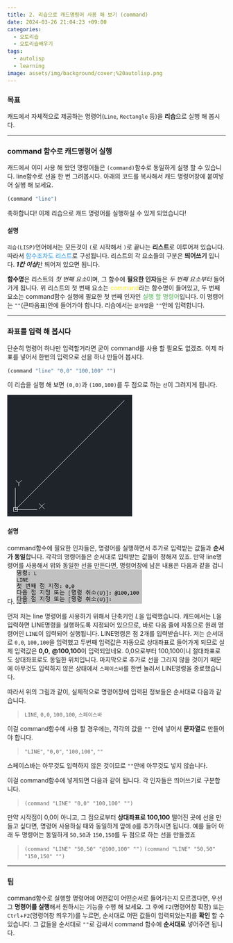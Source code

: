 ```yaml
---
title: 2. 리습으로 캐드명령어 사용 해 보기 (command)
date: 2024-03-26 21:04:23 +09:00
categories:
  - 오토리습
  - 오토리습배우기
tags:
  - autolisp
  - learning
image: assets/img/background/cover;%20autolisp.png
---
```



### 목표
캐드에서 자체적으로 제공하는 명령어(`Line`, `Rectangle` 등)을 **리습**으로 실행 해 봅시다.

---

### command 함수로 캐드명령어 실행
캐드에서 이미 사용 해 왔던 명령어들은 `(command)`함수로 동일하게 실행 할 수 있습니다.
line함수로 선을 한 번 그려봅시다.
아래의 코드를 복사해서 캐드 명령어창에 붙여넣어 실행 해 보세요.
```lisp
(command "line")
```
축하합니다! 이제 리습으로 캐드 명령어를 실행하실 수 있게 되었습니다!

#### 설명
`리습(LISP)`언어에서는 모든것이 `(`로 시작해서 `)`로 끝나는 **리스트**로 이루어져 있습니다. 따라서 <span style="color:#2196F3">함수조차도 리스트</span>로 구성됩니다. 리스트의 각 요소들의 구분은 **띄어쓰기** 입니다. ***1칸 이상***만 띄어져 있으면 됩니다.

**함수명**은 리스트의 *첫 번째 요소*이며, 그 함수에 **필요한 인자**들은 *두 번째 요소부터* 들어가게 됩니다.
위 리스트의 첫 번째 요소는 <span style="color:#FFEB3B">command</span>라는 함수명이 들어있고, 두 번째 요소는 command함수 실행에 필요한 첫 번째 인자인 <span style="color:#4CAF50">실행 할 명령어</span>입니다. 이 명령어는 `""`(큰따옴표)안에 들어가야 합니다. 리습에서는 `문자열`을 `""`안에 입력합니다.

---
### 좌표를 입력 해 봅시다
단순히 명령어 하나만 입력할거라면 굳이 command를 사용 할 필요도 없겠죠. 이제 좌표를 넣어서 한번의 입력으로 선을 하나 만들어 봅시다.
```lisp
(command "line" "0,0" "100,100" "")
```
이 리습을 실행 해 보면 `(0,0)`과 `(100,100)`를 두 점으로 하는 `선`이 그려지게 됩니다.

![](assets/img/attachment/2.%20리습으로%20캐드명령어%20사용%20해%20보기-1.png)
#### 설명
command함수에 필요한 인자들은, 명령어를 실행하면서 추가로 입력받는 값들과 **순서가 동일**합니다.
각각의 명령어들은 순서대로 입력받는 값들이 정해져 있죠.
만약 line명령어를 사용해서 위와 동일한 선을 만든다면, 명령어창에 남은 내용은 다음과 같을 겁니다.
![](assets/img/attachment/2.%20리습으로%20캐드명령어%20사용%20해%20보기.png)

먼저 저는 line 명령어를 사용하기 위해서 단축키인 *L*을 입력했습니다.
캐드에서는 L을 입력하면 LINE명령을 실행하도록 지정되어 있으므로, 바로 다음 줄에 자동으로 원래 명령어인 `LINE`이 입력되어 실행됩니다.
LINE명령은 점 2개를 입력받습니다. 저는 순서대로 `0,0`, `100,100`을 입력했고 두번째 입력값은 자동으로 상대좌표로 들어가게 되므로 실제 입력값은 **0,0**, **@100,100**이 입력되었네요. 0,0으로부터 100,100이니 절대좌표로도 상대좌표로도 동일한 위치입니다.
마지막으로 추가로 선을 그리지 않을 것이기 때문에 아무것도 입력하지 않은 상태에서 `스페이스바`를 한번 눌러서 LINE명령을 종료했습니다.

따라서 위의 그림과 같이, 실제적으로 명령어창에 입력된 정보들은 순서대로 다음과 같습니다.
>`LINE`, `0,0`, `100,100`, `스페이스바`

이걸 command함수에 사용 할 경우에는, 각각의 값을 `""` 안에 넣어서 **문자열**로 만들어야 합니다.
>`"LINE"`, `"0,0"`, `"100,100"`, `""`

스페이스바는 아무것도 입력하지 않은 것이므로 `""`안에 아무것도 넣지 않습니다.

이걸 command함수에 넣게되면 다음과 같이 됩니다. 각 인자들은 띄어쓰기로 구분합니다.
>`(command "LINE" "0,0" "100,100" "")`

만약 시작점이 0,0이 아니고, 그 점으로부터 **상대좌표로 100,100** 떨어진 곳에 선을 만들고 싶다면, 명령어 사용하실 때와 동일하게 앞에 `@`를 추가하시면 됩니다. 예를 들어 아래 두 명령어는 동일하게 `50,50`과 `150,150`를 두 점으로 하는 선을 만들겠죠
>`(command "LINE" "50,50" "@100,100" "")`
>`(command "LINE" "50,50" "150,150" "")`

---
### 팁
command함수로 실행할 명령어에 어떤값이 어떤순서로 들어가는지 모르겠다면, 우선 그 **명령어를 실행**해서 원하시는 기능을 수행 해 보세요.
그 후에 `F2`(명령어창 확장) 또는 `Ctrl`+`F2`(명령어창 띄우기)를 누르면, 순서대로 어떤 값들이 입력되었는지를 **확인** 할 수 있습니다.
그 값들을 순서대로 `""`로 감싸서 command 함수에 **순서대로** 넣어주면 됩니다.